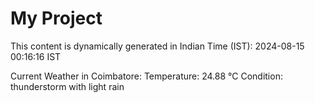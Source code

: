 # My Project

This content is dynamically generated in Indian Time (IST): 2024-08-15 00:16:16 IST


Current Weather in Coimbatore:
Temperature: 24.88 °C
Condition: thunderstorm with light rain
